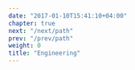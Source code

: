 ```yaml
---
date: "2017-01-10T15:41:10+04:00"
chapter: true
next: "/next/path"
prev: "/prev/path"
weight: 0
title: "Engineering"
---
```

